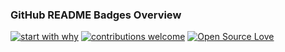### GitHub README Badges Overview
[![start with why](https://img.shields.io/badge/start%20with-why%3F-brightgreen.svg?style=flat)](http://www.ted.com/talks/simon_sinek_how_great_leaders_inspire_action)
[![contributions welcome](https://img.shields.io/badge/contributions-welcome-brightgreen.svg?style=flat)](https://github.com/Crazy-Marvin/github-readme-badges-overview//issues)
[![Open Source Love](https://user-images.githubusercontent.com/16610908/29587536-91a5c6c6-878e-11e7-8898-d08841caed0d.png)](https://github.com/Crazy-Marvin/github-readme-badges-overview/)

